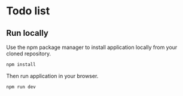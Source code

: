 # Todo list

## Run locally

Use the npm package manager to install application locally from your cloned repository.

```bash
npm install
```

Then run application in your browser.

```bash
npm run dev
```
